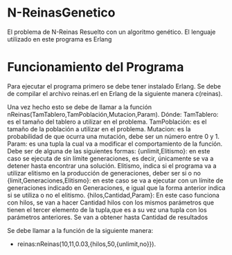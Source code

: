 N-ReinasGenetico
================

El problema de N-Reinas Resuelto con un algoritmo genético.
El lenguaje utilizado en este programa es Erlang

Funcionamiento del Programa
===========================

Para ejecutar el programa primero se debe tener instalado Erlang.
Se debe de compilar el archivo reinas.erl en Erlang de la siguiente manera
  c(reinas).

Una vez hecho esto se debe de llamar a la función nReinas(TamTablero,TamPoblación,Mutacion,Param). Dónde:
   TamTablero: es el tamaño del tablero a utilizar en el problema.
   TamPoblación: es el tamaño de la población a utilizar en el problema.
   Mutacion: es la probabilidad de que ocurra una mutación, debe ser un número entre 0 y 1.
   Param: es una tupla la cual va a modificar el comportamiento de la función. Debe ser de alguna de las siguientes formas:
           {unlimit,Elitismo}: en este caso se ejecuta de sin límite generaciones, es decir, únicamente se va a detener   hasta encontrar una solución. Elitismo, indica si el programa va a utilizar elitismo en la producción de generaciones, deber ser si o no
          {limit,Generaciones,Elitismo}: en este caso se va a ejecutar con un límite de generaciones indicado en Generaciones, e igual que la forma anterior indica si se utiliza o no el elitismo.
          {hilos,Cantidad,Param}: En este caso funciona con hilos, se van a hacer Cantidad hilos con los mismos parámetros que tienen el tercer elemento de la tupla,que es a su vez una tupla con los parámetros anteriores. Se van a obtener hasta Cantidad de resultados

Se debe llamar a la función de la siguiente manera:
  - reinas:nReinas(10,11,0.03,{hilos,50,{unlimit,no}}).
